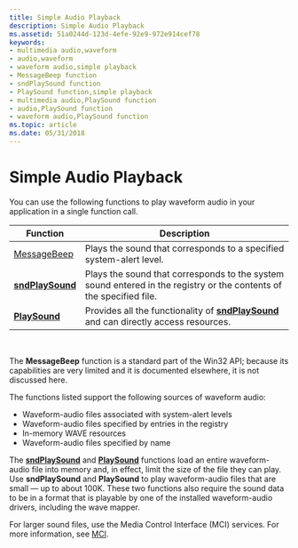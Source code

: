 ```yaml
---
title: Simple Audio Playback
description: Simple Audio Playback
ms.assetid: 51a0244d-123d-4efe-92e9-972e914cef78
keywords:
- multimedia audio,waveform
- audio,waveform
- waveform audio,simple playback
- MessageBeep function
- sndPlaySound function
- PlaySound function,simple playback
- multimedia audio,PlaySound function
- audio,PlaySound function
- waveform audio,PlaySound function
ms.topic: article
ms.date: 05/31/2018
---
```


# Simple Audio Playback

You can use the following functions to play waveform audio in your application in a single function call.



| Function                                                      | Description                                                                                                         |
|---------------------------------------------------------------|---------------------------------------------------------------------------------------------------------------------|
| [MessageBeep](https://msdn.microsoft.com/library/ms680356.aspx) | Plays the sound that corresponds to a specified system-alert level.                                                 |
| [**sndPlaySound**](https://msdn.microsoft.com/library/Dd798676(v=VS.85).aspx)                          | Plays the sound that corresponds to the system sound entered in the registry or the contents of the specified file. |
| [**PlaySound**](https://msdn.microsoft.com/library/Dd743680(v=VS.85).aspx)                                | Provides all the functionality of [**sndPlaySound**](https://msdn.microsoft.com/library/Dd798676(v=VS.85).aspx) and can directly access resources.           |



 

The **MessageBeep** function is a standard part of the Win32 API; because its capabilities are very limited and it is documented elsewhere, it is not discussed here.

The functions listed support the following sources of waveform audio:

-   Waveform-audio files associated with system-alert levels
-   Waveform-audio files specified by entries in the registry
-   In-memory WAVE resources
-   Waveform-audio files specified by name

The [**sndPlaySound**](https://msdn.microsoft.com/library/Dd798676(v=VS.85).aspx) and [**PlaySound**](https://msdn.microsoft.com/library/Dd743680(v=VS.85).aspx) functions load an entire waveform-audio file into memory and, in effect, limit the size of the file they can play. Use **sndPlaySound** and **PlaySound** to play waveform-audio files that are small — up to about 100K. These two functions also require the sound data to be in a format that is playable by one of the installed waveform-audio drivers, including the wave mapper.

For larger sound files, use the Media Control Interface (MCI) services. For more information, see [MCI](mci.md).

 

 




